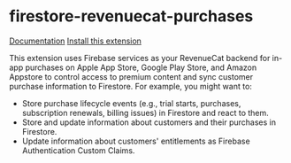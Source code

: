 # firestore-revenuecat-purchases

[Documentation](https://docs.revenuecat.com/docs/firebase-integration)
[Install this extension](https://firebase.google.com/products/extensions/revenuecat-firestore-revenuecat-purchases)

This extension uses Firebase services as your RevenueCat backend for in-app purchases on Apple App Store, Google Play Store, and Amazon Appstore to control access to premium content and sync customer purchase information to Firestore. For example, you might want to:

- Store purchase lifecycle events (e.g., trial starts, purchases, subscription renewals, billing issues) in Firestore and react to them.
- Store and update information about customers and their purchases in Firestore.
- Update information about customers' entitlements as Firebase Authentication Custom Claims.
